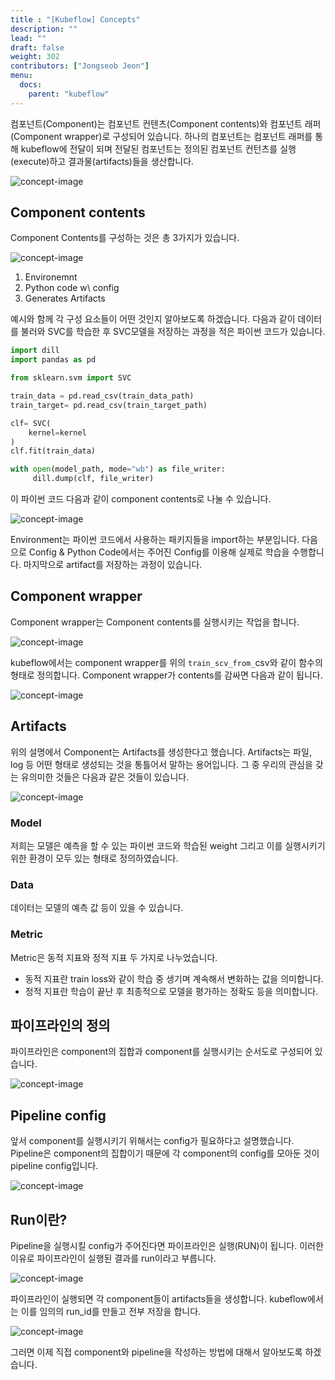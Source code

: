 ```yaml
---
title : "[Kubeflow] Concepts"
description: ""
lead: ""
draft: false
weight: 302
contributors: ["Jongseob Jeon"]
menu:
  docs:
    parent: "kubeflow"
---
```



컴포넌트(Component)는 컴포넌트 컨텐츠(Component contents)와 컴포넌트 래퍼(Component wrapper)로 구성되어 있습니다.
하나의 컴포넌트는 컴포넌트 래퍼를 통해 kubeflow에 전달이 되며 전달된 컴포넌트는 정의된 컴포넌트 컨턴츠를 실행(execute)하고 결과물(artifacts)들을 생산합니다.

<img src="/images/docs/kubeflow/concept-0.png" title="concept-image"/>

## Component contents

Component Contents를 구성하는 것은 총 3가지가 있습니다.

<img src="/images/docs/kubeflow/concept-1.png" title="concept-image"/>

1. Environemnt
2. Python code w\ config
3. Generates Artifacts

예시와 함께 각 구성 요소들이 어떤 것인지 알아보도록 하겠습니다.
다음과  같이 데이터를 불러와 SVC를 학습한 후 SVC모델을 저장하는 과정을 적은 파이썬 코드가 있습니다.

```python
import dill
import pandas as pd

from sklearn.svm import SVC

train_data = pd.read_csv(train_data_path)
train_target= pd.read_csv(train_target_path)

clf= SVC(
    kernel=kernel
)
clf.fit(train_data)

with open(model_path, mode="wb") as file_writer:
     dill.dump(clf, file_writer)
```

이 파이썬 코드 다음과 같이 component contents로 나눌 수 있습니다.

<img src="/images/docs/kubeflow/concept-2.png" title="concept-image"/>

Environment는 파이썬 코드에서 사용하는 패키지들을 import하는 부분입니다.
다음으로 Config & Python Code에서는 주어진 Config를 이용해 실제로 학습을 수행합니다.
마지막으로 artifact를 저장하는 과정이 있습니다.

## Component wrapper

Component wrapper는 Component contents를 실행시키는 작업을 합니다.

<img src="/images/docs/kubeflow/concept-3.png" title="concept-image"/>

kubeflow에서는 component wrapper를 위의 `train_scv_from_`csv와 같이 함수의 형태로 정의합니다.
Component wrapper가 contents를 감싸면 다음과 같이 됩니다.

<img src="/images/docs/kubeflow/concept-4.png" title="concept-image"/>

## Artifacts

위의 설명에서 Component는 Artifacts를 생성한다고 했습니다.
Artifacts는 파일, log 등 어떤 형태로 생성되는 것을 통틀어서 말하는 용어입니다.
그 중 우리의 관심을 갖는 유의미한 것들은 다음과 같은 것들이 있습니다.

<img src="/images/docs/kubeflow/concept-5.png" title="concept-image"/>

### Model

저희는 모델은 예측을 할 수 있는 파이썬 코드와 학습된 weight 그리고 이를 실행시키기 위한 환경이 모두 있는 형태로 정의하였습니다.

### Data

데이터는 모델의 예측 값 등이 있을 수 있습니다.

### Metric

Metric은 동적 지표와 정적 지표 두 가지로 나누었습니다.

- 동적 지표란 train loss와 같이 학습 중 생기며 계속해서 변화하는 값을 의미합니다.
- 정적 지표란 학습이 끝난 후 최종적으로 모델을 평가하는 정확도 등을 의미합니다.

## 파이프라인의 정의

파이프라인은 component의 집합과 component를 실행시키는 순서도로 구성되어 있습니다.

<img src="/images/docs/kubeflow/concept-6.png" title="concept-image"/>

## Pipeline config

앞서 component를 실행시키기 위해서는 config가 필요하다고 설명했습니다.
Pipeline은 component의 집합이기 때문에 각 component의 config를 모아둔 것이 pipeline config입니다.

<img src="/images/docs/kubeflow/concept-7.png" title="concept-image"/>

## Run이란?

Pipeline을 실행시킬 config가 주어진다면 파이프라인은 실행(RUN)이 됩니다.
이러한 이유로 파이프라인이 실행된 결과를 run이라고 부릅니다.

<img src="/images/docs/kubeflow/concept-8.png" title="concept-image"/>

파이프라인이 실행되면 각 component들이 artifacts들을 생성합니다.
kubeflow에서는 이를 임의의 run_id를 만들고 전부 저장을 합니다.

<img src="/images/docs/kubeflow/concept-9.png" title="concept-image"/>

그러면 이제 직접 component와 pipeline을 작성하는 방법에 대해서 알아보도록 하겠습니다.
